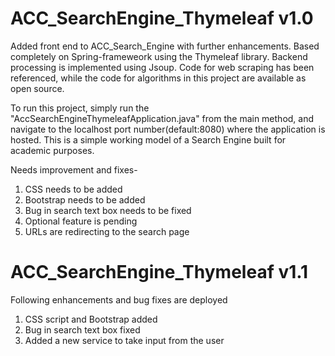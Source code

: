 # ACC_SearchEngine_Thymeleaf v1.0

Added front end to ACC_Search_Engine with further enhancements.
Based completely on Spring-frameweork using the Thymeleaf library.
Backend processing is implemented using Jsoup.
Code for web scraping has been referenced, while the code for algorithms in this project are available as open source.

To run this project, simply run the "AccSearchEngineThymeleafApplication.java" from the main method,
and navigate to the localhost port number(default:8080) where the application is hosted. This is a simple working model of a Search Engine
built for academic purposes.

Needs improvement and fixes-
1) CSS needs to be added
2) Bootstrap needs to be added
3) Bug in search text box needs to be fixed
4) Optional feature is pending
5) URLs are redirecting to the search page

# ACC_SearchEngine_Thymeleaf v1.1

Following enhancements and bug fixes are deployed

1) CSS script and Bootstrap added
2) Bug in search text box fixed
4) Added a new service to take input from the user
